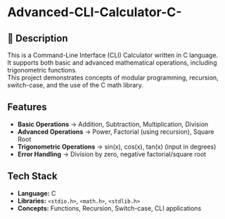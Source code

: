 # Advanced-CLI-Calculator-C-
## 📌 Description
This is a Command-Line Interface (CLI) Calculator written in C language.  
It supports both basic and advanced mathematical operations, including trigonometric functions.  
This project demonstrates concepts of modular programming, recursion, switch-case, and the use of the C math library.
## Features
- **Basic Operations** → Addition, Subtraction, Multiplication, Division  
- **Advanced Operations** → Power, Factorial (using recursion), Square Root  
- **Trigonometric Operations** → sin(x), cos(x), tan(x) (input in degrees)  
- **Error Handling** → Division by zero, negative factorial/square root
## Tech Stack
- **Language:** C  
- **Libraries:** `<stdio.h>`, `<math.h>`, `<stdlib.h>`  
- **Concepts:** Functions, Recursion, Switch-case, CLI applications  
